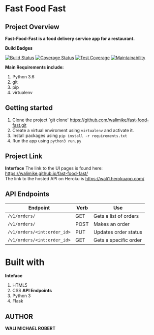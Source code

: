 # Fast Food Fast #
## Project Overview ##

**Fast-Food-Fast is a food delivery service app for a restaurant.**

**Build Badges** <br />

[![Build Status](https://travis-ci.org/walimike/fast-food-fast.svg?branch=apiendpoints)](https://travis-ci.org/walimike/fast-food-fast)                                              [![Coverage Status](https://coveralls.io/repos/github/walimike/fast-food-fast/badge.svg?branch=coveralls_test)](https://coveralls.io/github/walimike/fast-food-fast?branch=coveralls_test)                                           [![Test Coverage](https://api.codeclimate.com/v1/badges/a99a88d28ad37a79dbf6/test_coverage)](https://codeclimate.com/github/codeclimate/codeclimate/test_coverage)                                          [![Maintainability](https://api.codeclimate.com/v1/badges/3b171fe6c2f140190b29/maintainability)](https://codeclimate.com/github/walimike/fast-food-fast/maintainability)       

**Main Requirements include:**
1. Python 3.6
2. git
3. pip
4. virtualenv

## Getting started ##
1. Clone the project
`git clone' https://github.com/walimike/fast-food-fast.git
2. Create a virtual enviroment using `virtualenv` and activate it.
3. Install packages using `pip install -r requirements.txt`
4. Run the app using `python3 run.py`
## Project Link ##

**Interface**
The link to the UI pages is found here: https://walimike.github.io/fast-food-fast/<br />
The link to the hosted API on Heroku is https://wali1.herokuapp.com/<br />
## API Endpoints ##
|Endpoint   | Verb | Use |
|-----------|------|-----|
|`/v1/orders/`|GET|Gets a list of orders|
|`/v1/orders/`|POST|Makes an order|
|`/v1/orders/<int:order_id>`|PUT|Updates order status|
|`/v1/orders/<int:order_id>`|GET|Gets a specific order|
# Built with #
**Inteface**<br />
1. HTML5
2. CSS
**API Endpoints**
1. Python 3
2. Flask
## AUTHOR ##
**WALI MICHAEL ROBERT**
